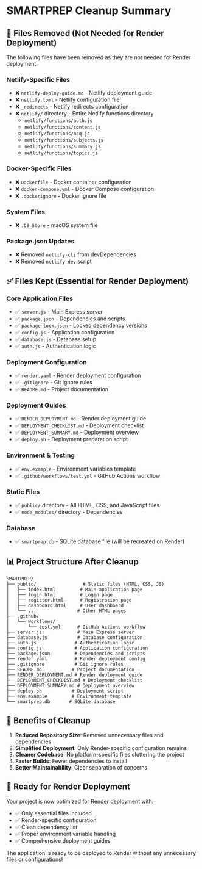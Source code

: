 # SMARTPREP Cleanup Summary

## 🧹 Files Removed (Not Needed for Render Deployment)

The following files have been removed as they are not needed for Render deployment:

### Netlify-Specific Files
- ❌ `netlify-deploy-guide.md` - Netlify deployment guide
- ❌ `netlify.toml` - Netlify configuration file
- ❌ `_redirects` - Netlify redirects configuration
- ❌ `netlify/` directory - Entire Netlify functions directory
  - `netlify/functions/auth.js`
  - `netlify/functions/content.js`
  - `netlify/functions/mcq.js`
  - `netlify/functions/subjects.js`
  - `netlify/functions/summary.js`
  - `netlify/functions/topics.js`

### Docker-Specific Files
- ❌ `Dockerfile` - Docker container configuration
- ❌ `docker-compose.yml` - Docker Compose configuration
- ❌ `.dockerignore` - Docker ignore file

### System Files
- ❌ `.DS_Store` - macOS system file

### Package.json Updates
- ❌ Removed `netlify-cli` from devDependencies
- ❌ Removed `netlify dev` script

## ✅ Files Kept (Essential for Render Deployment)

### Core Application Files
- ✅ `server.js` - Main Express server
- ✅ `package.json` - Dependencies and scripts
- ✅ `package-lock.json` - Locked dependency versions
- ✅ `config.js` - Application configuration
- ✅ `database.js` - Database setup
- ✅ `auth.js` - Authentication logic

### Deployment Configuration
- ✅ `render.yaml` - Render deployment configuration
- ✅ `.gitignore` - Git ignore rules
- ✅ `README.md` - Project documentation

### Deployment Guides
- ✅ `RENDER_DEPLOYMENT.md` - Render deployment guide
- ✅ `DEPLOYMENT_CHECKLIST.md` - Deployment checklist
- ✅ `DEPLOYMENT_SUMMARY.md` - Deployment overview
- ✅ `deploy.sh` - Deployment preparation script

### Environment & Testing
- ✅ `env.example` - Environment variables template
- ✅ `.github/workflows/test.yml` - GitHub Actions workflow

### Static Files
- ✅ `public/` directory - All HTML, CSS, and JavaScript files
- ✅ `node_modules/` directory - Dependencies

### Database
- ✅ `smartprep.db` - SQLite database file (will be recreated on Render)

## 📊 Project Structure After Cleanup

```
SMARTPREP/
├── public/                 # Static files (HTML, CSS, JS)
│   ├── index.html         # Main application page
│   ├── login.html         # Login page
│   ├── register.html      # Registration page
│   ├── dashboard.html     # User dashboard
│   └── ...               # Other HTML pages
├── .github/
│   └── workflows/
│       └── test.yml      # GitHub Actions workflow
├── server.js             # Main Express server
├── database.js           # Database configuration
├── auth.js              # Authentication logic
├── config.js            # Application configuration
├── package.json         # Dependencies and scripts
├── render.yaml          # Render deployment config
├── .gitignore           # Git ignore rules
├── README.md           # Project documentation
├── RENDER_DEPLOYMENT.md # Render deployment guide
├── DEPLOYMENT_CHECKLIST.md # Deployment checklist
├── DEPLOYMENT_SUMMARY.md # Deployment overview
├── deploy.sh           # Deployment script
├── env.example         # Environment template
└── smartprep.db       # SQLite database
```

## 🎯 Benefits of Cleanup

1. **Reduced Repository Size**: Removed unnecessary files and dependencies
2. **Simplified Deployment**: Only Render-specific configuration remains
3. **Cleaner Codebase**: No platform-specific files cluttering the project
4. **Faster Builds**: Fewer dependencies to install
5. **Better Maintainability**: Clear separation of concerns

## 🚀 Ready for Render Deployment

Your project is now optimized for Render deployment with:
- ✅ Only essential files included
- ✅ Render-specific configuration
- ✅ Clean dependency list
- ✅ Proper environment variable handling
- ✅ Comprehensive deployment guides

The application is ready to be deployed to Render without any unnecessary files or configurations!
